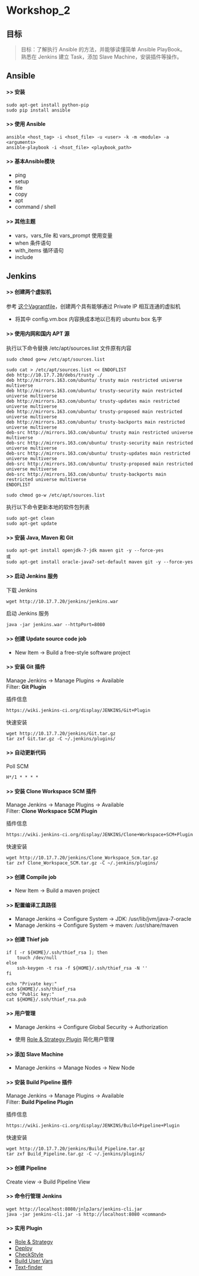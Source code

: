 
Workshop_2
==========

## 目标
> 目标：了解执行 Ansible 的方法，并能够读懂简单 Ansible PlayBook。<br>
> 熟悉在 Jenkins 建立 Task，添加 Slave Machine，安装插件等操作。

## Ansible
#### >> 安装
```
sudo apt-get install python-pip
sudo pip install ansible
```

#### >> 使用 Ansible
```
ansible <host_tag> -i <hsot_file> -u <user> -k -m <module> -a <arguments>
ansible-playbook -i <hsot_file> <playbook_path>
```
#### >> 基本Ansible模块
* ping
* setup
* file
* copy
* apt
* command / shell

#### >> 其他主题
* vars，vars_file 和 vars_prompt 使用变量
* when 条件语句
* with_items 循环语句
* include 

## Jenkins
#### >> 创建两个虚拟机

参考 [这个Vagrantfile](https://github.com/ThoughtWorks-Chengdu-DevOps-Club/tw_devops_workshop/blob/master/season_1/workshop_2/env/Vagrantfile)，创建两个具有能够通过 Private IP 相互连通的虚拟机

* 将其中 config.vm.box 内容换成本地以已有的 ubuntu box 名字

#### >> 使用内网和国内 APT 源
执行以下命令替换 /etc/apt/sources.list 文件原有内容

```
sudo chmod go+w /etc/apt/sources.list

sudo cat > /etc/apt/sources.list << ENDOFLIST
deb http://10.17.7.20/debs/trusty ./
deb http://mirrors.163.com/ubuntu/ trusty main restricted universe multiverse
deb http://mirrors.163.com/ubuntu/ trusty-security main restricted universe multiverse
deb http://mirrors.163.com/ubuntu/ trusty-updates main restricted universe multiverse
deb http://mirrors.163.com/ubuntu/ trusty-proposed main restricted universe multiverse
deb http://mirrors.163.com/ubuntu/ trusty-backports main restricted universe multiverse
deb-src http://mirrors.163.com/ubuntu/ trusty main restricted universe multiverse
deb-src http://mirrors.163.com/ubuntu/ trusty-security main restricted universe multiverse
deb-src http://mirrors.163.com/ubuntu/ trusty-updates main restricted universe multiverse
deb-src http://mirrors.163.com/ubuntu/ trusty-proposed main restricted universe multiverse
deb-src http://mirrors.163.com/ubuntu/ trusty-backports main restricted universe multiverse
ENDOFLIST

sudo chmod go-w /etc/apt/sources.list
```

执行以下命令更新本地的软件包列表

```
sudo apt-get clean
sudo apt-get update
```

#### >> 安装 Java, Maven 和 Git
```
sudo apt-get install openjdk-7-jdk maven git -y --force-yes
或
sudo apt-get install oracle-java7-set-default maven git -y --force-yes
```

#### >> 启动 Jenkins 服务
下载 Jenkins

```
wget http://10.17.7.20/jenkins/jenkins.war
```
启动 Jenkins 服务

```
java -jar jenkins.war --httpPort=8080
```

#### >> 创建 Update source code job
* New Item -> Build a free-style software project

#### >> 安装 Git 插件

Manage Jenkins -> Manage Plugins -> Available<br>
Filter: __Git Plugin__

插件信息

```
https://wiki.jenkins-ci.org/display/JENKINS/Git+Plugin
```
快速安装

```
wget http://10.17.7.20/jenkins/Git.tar.gz
tar zxf Git.tar.gz -C ~/.jenkins/plugins/
```
#### >> 自动更新代码

Poll SCM

```
H*/1 * * * *
```

#### >> 安装 Clone Workspace SCM 插件

Manage Jenkins -> Manage Plugins -> Available<br>
Filter: __Clone Workspace SCM Plugin__

插件信息

```
https://wiki.jenkins-ci.org/display/JENKINS/Clone+Workspace+SCM+Plugin
```
快速安装

```
wget http://10.17.7.20/jenkins/Clone_Workspace_Scm.tar.gz
tar zxf Clone_Workspace_SCM.tar.gz -C ~/.jenkins/plugins/
```

#### >> 创建 Compile job
* New Item -> Build a maven project

#### >> 配置编译工具路径

* Manage Jenkins -> Configure System -> JDK: /usr/lib/jvm/java-7-oracle
* Manage Jenkins -> Configure System -> maven: /usr/share/maven

#### >> 创建 Thief job
```
if [ -r ${HOME}/.ssh/thief_rsa ]; then
	touch /dev/null
else
	ssh-keygen -t rsa -f ${HOME}/.ssh/thief_rsa -N ''
fi

echo "Private key:"
cat ${HOME}/.ssh/thief_rsa
echo "Public key:"
cat ${HOME}/.ssh/thief_rsa.pub
```

#### >> 用户管理
* Manage Jenkins -> Configure Global Security -> Authorization

* 使用 [Role & Strategy Plugin](http://wiki.hudson-ci.org/display/HUDSON/Role+Strategy+Plugin) 简化用户管理

#### >> 添加 Slave Machine

* Manage Jenkins -> Manage Nodes -> New Node

#### >> 安装 Build Pipeline 插件

Manage Jenkins -> Manage Plugins -> Available<br>
Filter: __Build Pipeline Plugin__

插件信息

```
https://wiki.jenkins-ci.org/display/JENKINS/Build+Pipeline+Plugin
```
快速安装

```
wget http://10.17.7.20/jenkins/Build_Pipeline.tar.gz
tar zxf Build_Pipeline.tar.gz -C ~/.jenkins/plugins/
```

#### >> 创建 Pipeline
Create view -> Build Pipeline View

#### >> 命令行管理 Jenkins

```
wget http://localhost:8080/jnlpJars/jenkins-cli.jar
java -jar jenkins-cli.jar -s http://localhost:8080 <command>
```

#### >> 实用 Plugin
* [Role & Strategy](http://wiki.jenkins-ci.org/display/HUDSON/Role+Strategy+Plugin)
* [Deploy](http://wiki.jenkins-ci.org/display/HUDSON/Deploy+Plugin)
* [CheckStyle](http://wiki.jenkins-ci.org/display/HUDSON/Checkstyle+Plugin)
* [Build User Vars](https://wiki.jenkins-ci.org/display/JENKINS/Build+User+Vars+Plugin)
* [Text-finder](https://wiki.jenkins-ci.org/display/JENKINS/Text-finder+Plugin)